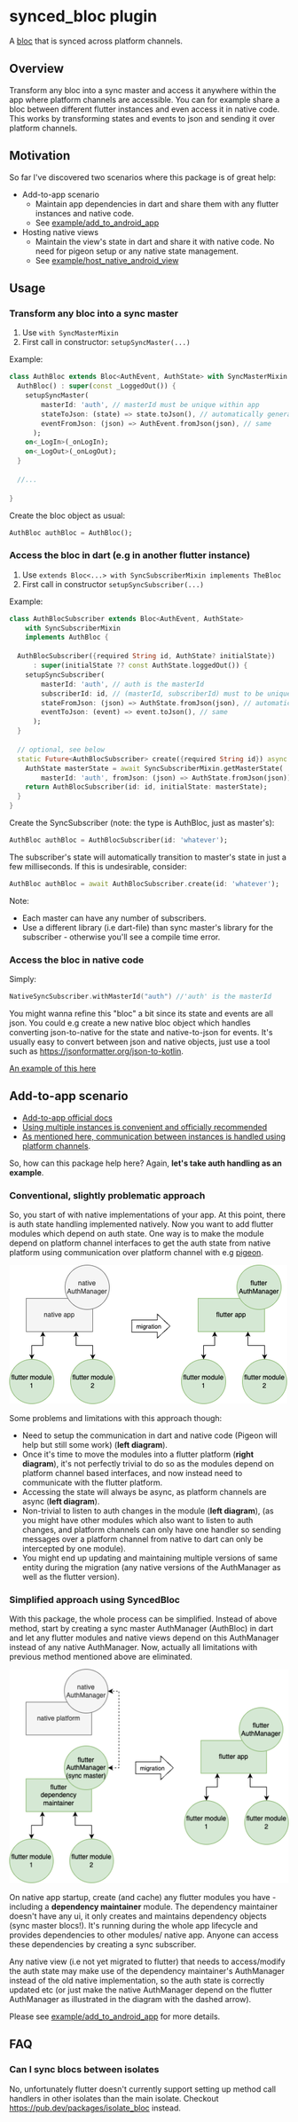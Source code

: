 # synced_bloc plugin

A [bloc](https://pub.dev/packages/bloc) that is synced across platform channels.

## Overview

Transform any bloc into a sync master and access it anywhere within the app where platform channels are accessible. You can for example share a bloc between different flutter instances and even access it in native code. This works by transforming states and events to json and sending it over platform channels.

## Motivation

So far I've discovered two scenarios where this package is of great help:
- Add-to-app scenario
  - Maintain app dependencies in dart and share them with any flutter instances and native code.
  - See [example/add_to_android_app](https://github.com/mase7569/synced_bloc/tree/master/example/add_to_android_app)
- Hosting native views
  - Maintain the view's state in dart and share it with native code. No need for pigeon setup or any native state management.
  - See [example/host_native_android_view](https://github.com/mase7569/synced_bloc/tree/master/example/host_native_android_view)

## Usage

### Transform any bloc into a sync master

1) Use `with SyncMasterMixin`
2) First call in constructor: `setupSyncMaster(...)`

Example:
```dart
class AuthBloc extends Bloc<AuthEvent, AuthState> with SyncMasterMixin {
  AuthBloc() : super(const _LoggedOut()) {
    setupSyncMaster(
        masterId: 'auth', // masterId must be unique within app
        stateToJson: (state) => state.toJson(), // automatically generated if using freezed: https://pub.dev/packages/freezed#fromjsontojson
        eventFromJson: (json) => AuthEvent.fromJson(json), // same
      );
    on<_LogIn>(_onLogIn);
    on<_LogOut>(_onLogOut);
  }

  //...

}
```

Create the bloc object as usual:
```dart
AuthBloc authBloc = AuthBloc();
```

### Access the bloc in dart (e.g in another flutter instance)

1) Use `extends Bloc<...> with SyncSubscriberMixin implements TheBloc`
2) First call in constructor `setupSyncSubscriber(...)`

Example:
```dart
class AuthBlocSubscriber extends Bloc<AuthEvent, AuthState>
    with SyncSubscriberMixin
    implements AuthBloc {

  AuthBlocSubscriber({required String id, AuthState? initialState})
      : super(initialState ?? const AuthState.loggedOut()) {
    setupSyncSubscriber(
        masterId: 'auth', // auth is the masterId
        subscriberId: id, // (masterId, subscriberId) must to be unique within app
        stateFromJson: (json) => AuthState.fromJson(json), // automatically generated if using freezed: https://pub.dev/packages/freezed#fromjsontojson
        eventToJson: (event) => event.toJson(), // same
      );
  }

  // optional, see below
  static Future<AuthBlocSubscriber> create({required String id}) async {
    AuthState masterState = await SyncSubscriberMixin.getMasterState(
        masterId: 'auth', fromJson: (json) => AuthState.fromJson(json));
    return AuthBlocSubscriber(id: id, initialState: masterState);
  }
}

```

Create the SyncSubscriber (note: the type is AuthBloc, just as master's):
```dart
AuthBloc authBloc = AuthBlocSubscriber(id: 'whatever');
```

The subscriber's state will automatically transition to master's state in just a few milliseconds. If this is undesirable, consider:
```dart
AuthBloc authBloc = await AuthBlocSubscriber.create(id: 'whatever');
```

Note:
- Each master can have any number of subscribers.
- Use a different library (i.e dart-file) than sync master's library for the subscriber - otherwise you'll see a compile time error.

### Access the bloc in native code

Simply:

```kotlin
NativeSyncSubscriber.withMasterId("auth") //'auth' is the masterId
```

You might wanna refine this "bloc" a bit since its state and events are all json. You could e.g create a new native bloc object which handles converting json-to-native for the state and native-to-json for events. It's usually easy to convert between json and native objects, just use a tool such as https://jsonformatter.org/json-to-kotlin.

[An example of this here](https://github.com/mase7569/synced_bloc/blob/master/example/host_native_android_view/android/app/src/main/kotlin/dev/masel/host_native_android_view/CompassBloc.kt)

## Add-to-app scenario

- [Add-to-app official docs](https://docs.flutter.dev/development/add-to-app)
- [Using multiple instances is convenient and officially recommended](https://docs.flutter.dev/development/add-to-app/multiple-flutters)
- [As mentioned here, communication between instances is handled using platform channels](https://docs.flutter.dev/development/add-to-app/multiple-flutters#communication).

So, how can this package help here? Again, **let's take auth handling as an example**.

### Conventional, slightly problematic approach

So, you start of with native implementations of your app. At this point, there is auth state handling implemented natively. Now you want to add flutter modules which depend on auth state. One way is to make the module depend on platform channel interfaces to get the auth state from native platform using communication over platform channel with e.g [pigeon](https://pub.dev/packages/pigeon).

![](diagrams/add-to-app-conventional.png)

Some problems and limitations with this approach though:
- Need to setup the communication in dart and native code (Pigeon will help but still some work) (**left diagram**).
- Once it's time to move the modules into a flutter platform (**right diagram**), it's not perfectly trivial to do so as the modules depend on platform channel based interfaces, and now instead need to communicate with the flutter platform.
- Accessing the state will always be async, as platform channels are async (**left diagram**).
- Non-trivial to listen to auth changes in the module (**left diagram**), (as you might have other modules which also want to listen to auth changes, and platform channels can only have one handler so sending messages over a platform channel from native to dart can only be intercepted by one module).
- You might end up updating and maintaining multiple versions of same entity during the migration (any native versions of the AuthManager as well as the flutter version).

### Simplified approach using SyncedBloc

With this package, the whole process can be simplified. Instead of above method, start by creating a sync master AuthManager (AuthBloc) in dart and let any flutter modules and native views depend on this AuthManager instead of any native AuthManager. Now, actually all limitations with previous method mentioned above are eliminated.

![bla](diagrams/add-to-app-simplified.png)

On native app startup, create (and cache) any flutter modules you have - including a **dependency maintainer** module. The dependency maintainer doesn't have any ui, it only creates and maintains dependency objects (sync master blocs!). It's running during the whole app lifecycle and provides dependencies to other modules/ native app. Anyone can access these dependencies by creating a sync subscriber.

Any native view (i.e not yet migrated to flutter) that needs to access/modify the auth state may make use of the dependency maintainer's AuthManager instead of the old native implementation, so the auth state is correctly updated etc (or just make the native AuthManager depend on the flutter AuthManager as illustrated in the diagram with the dashed arrow).

Please see [example/add_to_android_app](https://github.com/mase7569/synced_bloc/tree/master/example/add_to_android_app) for more details.

## FAQ

### Can I sync blocs between isolates

No, unfortunately flutter doesn't currently support setting up method call handlers in other isolates than the main isolate. Checkout https://pub.dev/packages/isolate_bloc instead.

